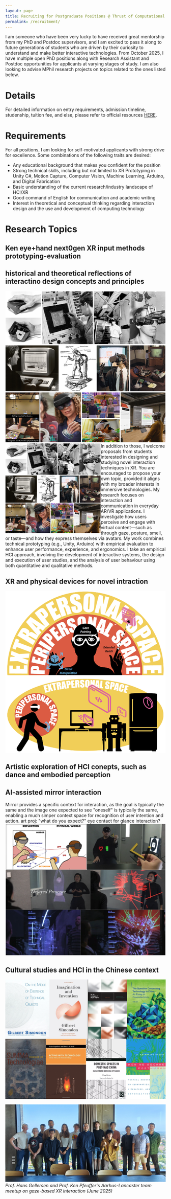 ```yaml
---
layout: page
title: Recruiting for Postgraduate Positions @ Thrust of Computational Media and Arts, HKUST(GZ) 
permalink: /recruitment/
---
```

I am someone who have been very lucky to have received great mentorship from my PhD and Postdoc supervisors, and I am excited to pass it along to future generations of students who are driven by their curiosity to understand and make better interactive technologies. From October 2025, I have multiple open PhD positions along with Research Assistant and Postdoc opportunities for applicants at varying stages of study. I am also looking to advise MPhil research projects on topics related to the ones listed below. 

# Details

For detailed information on entry requirements, admission timeline, studenship, tuition fee, and else, please refer to official resources <a href="https://www.linkedin.com/posts/hkust-gz-information-hub_ai-cma-dsa-activity-7353801086882779137-kSIA?utm_source=share&utm_medium=member_desktop&rcm=ACoAABVMZ8MBBiVO8-i72U2ARtt03Fr5Sr3w9s0">HERE</a>.

# Requirements 

For all positions, I am looking for self-motivated applicants with strong drive for excellence. Some combinations of the following traits are desired:
<ul>
  <li>Any educational background that makes you confident for the position</li>
  <li>Strong technical skills, including but not limited to XR Prototyping in Unity C#, Motion Capture, Computer Vision, Machine Learning, Arduino, and Digital Fabrication</li>
  <li>Basic understanding of the current research/industry landscape of HCI/XR</li>
  <li>Good command of English for communication and academic writing</li>
  <li>Interest in theoretical and conceptual thinking regarding interaction design and the use and development of computing technology</li>
</ul>

# Research Topics

## Ken eye+hand next0gen XR input methods prototyping-evaluation

## historical and theoretical reflections of interactino design concepts and principles
![alt text](assets/images/recruitment/history.png)
<img align="left" src="assets/images/recruitment/history.png" width="300px">
In addition to those, I welcome proposals from students interested in designing and studying novel interaction techniques in XR. You are encouraged to propose your own topic, provided it aligns with my broader interests in immersive technologies. My research focuses on interaction and communication in everyday AR/VR applications. I investigate how users perceive and engage with virtual content—such as through gaze, posture, smell, or taste—and how they express themselves via avatars. My work combines technical prototyping (e.g., Unity, Arduino) with empirical evaluation to enhance user performance, experience, and ergonomics. I take an empirical HCI approach, involving the development of interactive systems, the design and execution of user studies, and the analysis of user behaviour using both quantitative and qualitative methods.



## XR and physical devices for novel intraction
![alt text](assets/images/recruitment/xr.png)

## Artistic exploration of HCI conepts, such as dance and embodied perception

## AI-assisted mirror interaction
Mirror provides a specific context for interaction, as the goal is typically the same and the image one expected to see "oneself" is typically the same, enabling a much simper context space for recognition of user intention and action. 
art proj: "what do you expect?" eye contact for glance interaction?
![alt text](assets/images/recruitment/mirror.png)

## Cultural studies and HCI in the Chinese context 
![alt text](assets/images/recruitment/books.png)





![alt text](assets/images/recruitment/gemini.jpg)
*Prof. Hans Gellersen and Prof. Ken Pfeuffer's Aarhus-Lancaster team meetup on gaze-based XR interaction  (June 2025)*